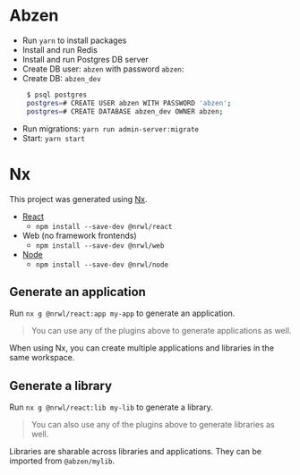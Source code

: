 # Abzen

- Run `yarn` to install packages
- Install and run Redis
- Install and run Postgres DB server
- Create DB user: `abzen` with password `abzen`:
- Create DB: `abzen_dev`
   ```sh
    $ psql postgres
    postgres=# CREATE USER abzen WITH PASSWORD 'abzen';
    postgres=# CREATE DATABASE abzen_dev OWNER abzen;
    ```
- Run migrations: `yarn run admin-server:migrate`
- Start: `yarn start`

# Nx

This project was generated using [Nx](https://nx.dev).

- [React](https://reactjs.org)
  - `npm install --save-dev @nrwl/react`
- Web (no framework frontends)
  - `npm install --save-dev @nrwl/web`
- [Node](https://nodejs.org)
  - `npm install --save-dev @nrwl/node`

## Generate an application

Run `nx g @nrwl/react:app my-app` to generate an application.

> You can use any of the plugins above to generate applications as well.

When using Nx, you can create multiple applications and libraries in the same workspace.

## Generate a library

Run `nx g @nrwl/react:lib my-lib` to generate a library.

> You can also use any of the plugins above to generate libraries as well.

Libraries are sharable across libraries and applications. They can be imported from `@abzen/mylib`.
